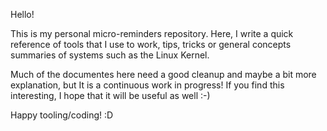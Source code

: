 Hello!

This is my personal micro-reminders repository. Here, I write a quick reference
of tools that I use to work, tips, tricks or general concepts summaries of
systems such as the Linux Kernel.

Much of the documentes here need a good cleanup and maybe a bit more
explanation, but It is a continuous work in progress! If you find this
interesting, I hope that it will be useful as well :-)

Happy tooling/coding! :D
